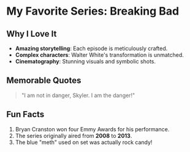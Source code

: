 # My Favorite Series: Breaking Bad

## Why I Love It
- **Amazing storytelling**: Each episode is meticulously crafted.
- **Complex characters**: Walter White's transformation is unmatched.
- **Cinematography**: Stunning visuals and symbolic shots.

## Memorable Quotes
> "I am not in danger, Skyler. I am the danger!"

## Fun Facts
1. Bryan Cranston won four Emmy Awards for his performance.
2. The series originally aired from **2008** to **2013**.
3. The blue "meth" used on set was actually rock candy!
